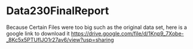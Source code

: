 # Data230FinalReport

Because Certain Files were too big such as the original data set, here is a google link to download it https://drive.google.com/file/d/1Knp9_7Xobe-_8Kc5x5PTUfIJO1r27av6/view?usp=sharing 
